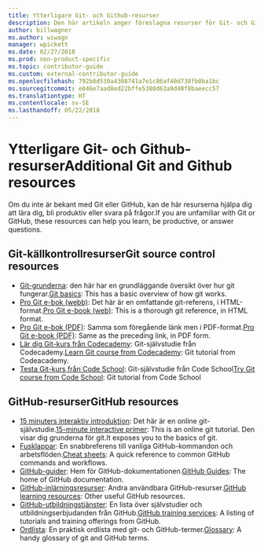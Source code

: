 ```yaml
---
title: Ytterligare Git- och Github-resurser
description: Den här artikeln anger föreslagna resurser för Git- och GitHub-utbildning för att bidra till docs.microsoft.com.
author: billwagner
ms.author: wiwagn
manager: wpickett
ms.date: 02/27/2018
ms.prod: non-product-specific
ms.topic: contributor-guide
ms.custom: external-contributor-guide
ms.openlocfilehash: 792b8d530a4308741a7e1c86af40d738fb0ba1bc
ms.sourcegitcommit: e046e7aad8ed22bffe5380d63a9d40f0baeecc57
ms.translationtype: HT
ms.contentlocale: sv-SE
ms.lasthandoff: 05/22/2018
---
```

# <a name="additional-git-and-github-resources"></a><span data-ttu-id="be2c0-103">Ytterligare Git- och Github-resurser</span><span class="sxs-lookup"><span data-stu-id="be2c0-103">Additional Git and Github resources</span></span>

<span data-ttu-id="be2c0-104">Om du inte är bekant med Git eller GitHub, kan de här resurserna hjälpa dig att lära dig, bli produktiv eller svara på frågor.</span><span class="sxs-lookup"><span data-stu-id="be2c0-104">If you are unfamiliar with Git or GitHub, these resources can help you learn, be productive, or answer questions.</span></span>

## <a name="git-source-control-resources"></a><span data-ttu-id="be2c0-105">Git-källkontrollresurser</span><span class="sxs-lookup"><span data-stu-id="be2c0-105">Git source control resources</span></span>

- <span data-ttu-id="be2c0-106">[Git-grunderna](https://go.microsoft.com/fwlink/?linkid=853939): den här har en grundläggande översikt över hur git fungerar.</span><span class="sxs-lookup"><span data-stu-id="be2c0-106">[Git basics](https://go.microsoft.com/fwlink/?linkid=853939): This has a basic overview of how git works.</span></span>
- <span data-ttu-id="be2c0-107">[Pro Git e-bok (webb)](https://go.microsoft.com/fwlink/?linkid=853940): Det här är en omfattande git-referens, i HTML-format.</span><span class="sxs-lookup"><span data-stu-id="be2c0-107">[Pro Git e-book (web)](https://go.microsoft.com/fwlink/?linkid=853940): This is a thorough git reference, in HTML format.</span></span>
- <span data-ttu-id="be2c0-108">[Pro Git e-bok (PDF)](https://progit2.s3.amazonaws.com/en/2016-03-22-f3531/progit-en.1084.pdf): Samma som föregående länk men i PDF-format.</span><span class="sxs-lookup"><span data-stu-id="be2c0-108">[Pro Git e-book (PDF)](https://progit2.s3.amazonaws.com/en/2016-03-22-f3531/progit-en.1084.pdf): Same as the preceding link, in PDF form.</span></span>
- <span data-ttu-id="be2c0-109">[Lär dig Git-kurs från Codecademy](https://www.codecademy.com/learn/learn-git): Git-självstudie från Codecademy.</span><span class="sxs-lookup"><span data-stu-id="be2c0-109">[Learn Git course from Codecademy](https://www.codecademy.com/learn/learn-git): Git tutorial from Codeacademy.</span></span>
- <span data-ttu-id="be2c0-110">[Testa Git-kurs från Code School](https://www.codeschool.com/courses/try-git): Git-självstudie från Code School</span><span class="sxs-lookup"><span data-stu-id="be2c0-110">[Try Git course from Code School](https://www.codeschool.com/courses/try-git): Git tutorial from Code School</span></span>

## <a name="github-resources"></a><span data-ttu-id="be2c0-111">GitHub-resurser</span><span class="sxs-lookup"><span data-stu-id="be2c0-111">GitHub resources</span></span>

- <span data-ttu-id="be2c0-112">[15 minuters interaktiv introduktion](https://try.github.io/): Det här är en online git-självstudie.</span><span class="sxs-lookup"><span data-stu-id="be2c0-112">[15-minute interactive primer](https://try.github.io/): This is an online git tutorial.</span></span> <span data-ttu-id="be2c0-113">Den visar dig grunderna för git.</span><span class="sxs-lookup"><span data-stu-id="be2c0-113">It exposes you to the basics of git.</span></span>
- <span data-ttu-id="be2c0-114">[Fusklappar](https://go.microsoft.com/fwlink/?linkid=853941): En snabbreferens till vanliga GitHub-kommandon och arbetsflöden.</span><span class="sxs-lookup"><span data-stu-id="be2c0-114">[Cheat sheets](https://go.microsoft.com/fwlink/?linkid=853941): A quick reference to common GitHub commands and workflows.</span></span>
- <span data-ttu-id="be2c0-115">[GitHub-guider](https://guides.github.com/): Hem för GitHub-dokumentationen.</span><span class="sxs-lookup"><span data-stu-id="be2c0-115">[GitHub Guides](https://guides.github.com/): The home of GitHub documentation.</span></span>
- <span data-ttu-id="be2c0-116">[GitHub-inlärningsresurser](https://help.github.com/articles/git-and-github-learning-resources/): Andra användbara GitHub-resurser.</span><span class="sxs-lookup"><span data-stu-id="be2c0-116">[GitHub learning resources](https://help.github.com/articles/git-and-github-learning-resources/): Other useful GitHub resources.</span></span>
- <span data-ttu-id="be2c0-117">[GitHub-utbildningstjänster](https://services.github.com/training/): En lista över självstudier och utbildningserbjudanden från GitHub.</span><span class="sxs-lookup"><span data-stu-id="be2c0-117">[GitHub training services](https://services.github.com/training/): A listing of tutorials and training offerings from GitHub.</span></span>
- <span data-ttu-id="be2c0-118">[Ordlista](https://help.github.com/articles/github-glossary): En praktisk ordlista med git- och GitHub-termer.</span><span class="sxs-lookup"><span data-stu-id="be2c0-118">[Glossary](https://help.github.com/articles/github-glossary): A handy glossary of git and GitHub terms.</span></span>
